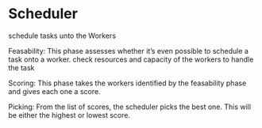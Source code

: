 # Scheduler
schedule tasks unto the Workers

Feasability:
    This phase assesses whether it’s even possible to schedule a
task onto a worker. check resources and capacity of the workers to handle the task

Scoring: This phase takes the workers identified by the feasability phase
and gives each one a score.

Picking: From the list of scores, the scheduler
picks the best one. This will be either the highest or lowest score.


